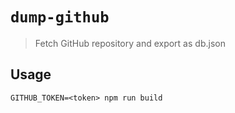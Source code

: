 # `dump-github`

> Fetch GitHub repository and export as db.json

## Usage

```
GITHUB_TOKEN=<token> npm run build
```
